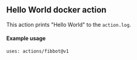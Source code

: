 ## Hello World docker action 

This action prints "Hello World" to the `action.log`.

#### Example usage

```
uses: actions/fibbot@v1
```

